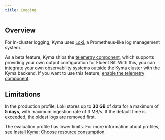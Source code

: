 ```yaml
---
title: Logging
---
```


## Overview

For in-cluster logging, Kyma uses [Loki](https://github.com/grafana/loki), a Prometheus-like log management system.

As a beta feature, Kyma ships the [telemetry component](./obsv-04-telemetry-in-kyma.md), which supports providing your own output configuration for Fluent Bit. With this, you can integrate your own observability systems outside the Kyma cluster with the Kyma backend. If you want to use this feature, [enable the telemetry component](../../../04-operation-guides/operations/obsv-00-enable-configurable-logging.md).

## Limitations

In the production profile, Loki stores up to **30 GB** of data for a maximum of **5 days**, with maximum ingestion rate of 3 MB/s. If the default time is exceeded, the oldest logs are removed first.

The evaluation profile has lower limits. For more information about profiles, see [Install Kyma: Choose resource consumption](../../../04-operation-guides/operations/02-install-kyma.md#choose-resource-consumption).
